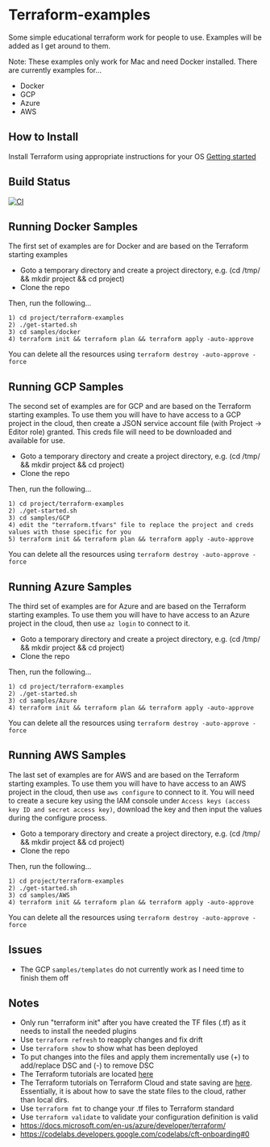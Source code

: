 # Terraform-examples
Some simple educational terraform work for people to use. Examples will be added as I get around to them.

Note: These examples only work for Mac and need Docker installed. There are currently examples for...
* Docker
* GCP
* Azure
* AWS

How to Install
--------------
Install Terraform using appropriate instructions for your OS [Getting started](https://learn.hashicorp.com/tutorials/terraform/install-cli?in=terraform/gcp-get-started)

Build Status
------------
[![CI](https://github.com/tpayne/terraform-examples/actions/workflows/testmakegcpsamples.yml/badge.svg)](https://github.com/tpayne/terraform-examples/actions/workflows/testmakegcpsamples.yml)

Running Docker Samples
----------------------
The first set of examples are for Docker and are based on the Terraform starting examples

  * Goto a temporary directory and create a project directory, e.g. (cd /tmp/ && mkdir project && cd project) 
  * Clone the repo

Then, run the following...

	1) cd project/terraform-examples
	2) ./get-started.sh
	3) cd samples/docker
	4) terraform init && terraform plan && terraform apply -auto-approve

You can delete all the resources using `terraform destroy -auto-approve -force`

Running GCP Samples
-------------------
The second set of examples are for GCP and are based on the Terraform starting examples. To use them you will have to have access to a GCP project in the cloud, then create a JSON service account file (with Project -> Editor role) granted. This creds file will need to be downloaded and available for use.


  * Goto a temporary directory and create a project directory, e.g. (cd /tmp/ && mkdir project && cd project) 
  * Clone the repo

Then, run the following...

	1) cd project/terraform-examples
	2) ./get-started.sh
	3) cd samples/GCP
	4) edit the "terraform.tfvars" file to replace the project and creds values with those specific for you
	5) terraform init && terraform plan && terraform apply -auto-approve

You can delete all the resources using `terraform destroy -auto-approve -force`

Running Azure Samples
---------------------
The third set of examples are for Azure and are based on the Terraform starting examples. To use them you will have to have access to an Azure project in the cloud, then use `az login` to connect to it.


  * Goto a temporary directory and create a project directory, e.g. (cd /tmp/ && mkdir project && cd project) 
  * Clone the repo

Then, run the following...

	1) cd project/terraform-examples
	2) ./get-started.sh
	3) cd samples/Azure
	4) terraform init && terraform plan && terraform apply -auto-approve

You can delete all the resources using `terraform destroy -auto-approve -force`

Running AWS Samples
-------------------
The last set of examples are for AWS and are based on the Terraform starting examples. To use them you will have to have access to an AWS project in the cloud, then use `aws configure` to connect to it. You will need to create a secure key using the IAM console under `Access keys (access key ID and secret access key)`, download the key and then input the values during the configure process.


  * Goto a temporary directory and create a project directory, e.g. (cd /tmp/ && mkdir project && cd project) 
  * Clone the repo

Then, run the following...

	1) cd project/terraform-examples
	2) ./get-started.sh
	3) cd samples/AWS
	4) terraform init && terraform plan && terraform apply -auto-approve

You can delete all the resources using `terraform destroy -auto-approve -force`

Issues
------
- The GCP `samples/templates` do not currently work as I need time to finish them off

Notes
-----
* Only run "terraform init" after you have created the TF files (.tf) as it needs to install the needed plugins
* Use `terraform refresh` to reapply changes and fix drift
* Use `terraform show` to show what has been deployed
* To put changes into the files and apply them incrementally use (+) to add/replace DSC and (-) to remove DSC
* The Terraform tutorials are located [here](https://learn.hashicorp.com/collections/terraform/gcp-get-started)
* The Terraform tutorials on Terraform Cloud and state saving are [here](https://learn.hashicorp.com/tutorials/terraform/azure-remote?in=terraform/azure-get-started). Essentially, it is about how to save the state files to the cloud, rather than local dirs.
* Use `terraform fmt` to change your .tf files to Terraform standard
* Use `terraform validate` to validate your configuration definition is valid
* https://docs.microsoft.com/en-us/azure/developer/terraform/
* https://codelabs.developers.google.com/codelabs/cft-onboarding#0
